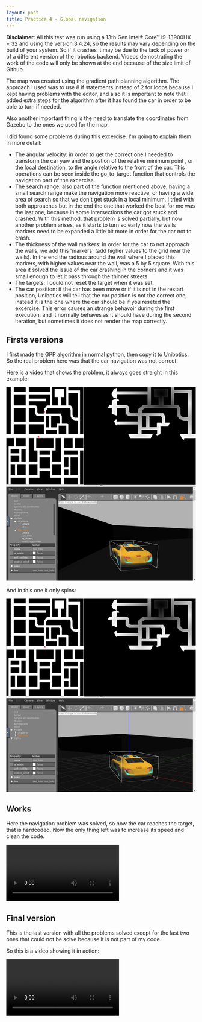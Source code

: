 ```yaml
---
layout: post
title: Practica 4 - Global navigation
---
```


**Disclaimer**: All this test was run using a 13th Gen Intel® Core™ i9-13900HX × 32 and using the version 3.4.24, so the results may vary depending on the build of your system.
So if it crashes it may be due to the lack of power or of a different version of the robotics backend. Videos demostrating the work of the code will only be shown at the end because of the size limit of Github.

The map was created using the gradient path planning algorithm. The approach I used was to use 8 if statements instead of 2 for loops because I kept having problems with the editor, and also it is important to note that I added extra steps for the algorithm after it has found the car in order to be able to turn if needed.

Also another important thing is the need to translate the coordinates from Gazebo to the ones we used for the map.

I did found some problems during this excercise. I'm going to explain them in more detail:

- The angular velocity: in order to get the correct one I needed to transform the car yaw and the postion of the relative minimum point , or the local destination, to the
angle relative to the front of the car. This operations can be seen inside the go_to_target function that controls the navigation part of the excercise.
- The search range: also part of the function mentioned above, having a small search range make the navigation more reactive, or having a wide area of search so that we don't get stuck
in a local minimum. I tried with both approaches but in the end the one that worked the best for me was the last one, because in some intersections the car got stuck and crashed. With this
method, that problem is solved partially, but now another problem arises, as it starts to turn so early now the walls markers need to be expanded a little bit more in order for the car not to crash.
- The thickness of the wall markers: in order for the car to not approach the walls, we add this 'markers' (add higher values to the grid near the walls). In the end the radious around the wall where I placed this markers, with higher values near the wall, was a 5 by 5 square. With this area it solved the issue of the car crashing in the corners and it was small enough to let it pass through the thinner streets.
- The targets: I could not reset the target when it was set.
- The car position: if the car has been move or if it is not in the restart position, Unibotics will tell that the car position is not the correct one, instead it is the one where the car should be if you reseted the excercise. This error causes an strange behavoir during the first execution, and it normally behaves as it should have during the second iteration, but sometimes it does not render the map correctly.

## Firsts versions

I first made the GPP algorithm in normal python, then copy it to Unibotics. So the real problem here was that the car navigation was not correct.

Here is a video that shows the problem, it always goes straight in this example:

![Straight](../images/P4-staright.gif)

And in this one it only spins:

![Spin](../images/spin.gif)

## Works

Here the navigation problem was solved, so now the car reaches the target, that is hardcoded. Now the only thing left was to increase its speed and clean the code.

<video src="../images/middlep4.mp4" controls title="Title"></video>


## Final version

This is the last version with all the problems solved except for the last two ones that could not be solve because it is not part of my code.

So this is a video showing it in action:

<video src="../images/finalp4.mp4" controls title="Title"></video>
